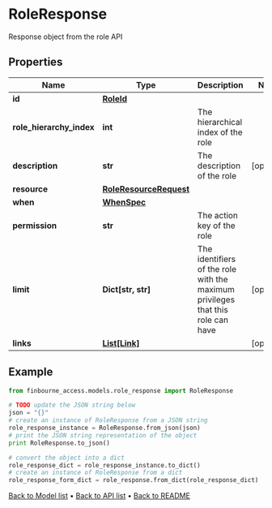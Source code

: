 # RoleResponse

Response object from the role API

## Properties
Name | Type | Description | Notes
------------ | ------------- | ------------- | -------------
**id** | [**RoleId**](RoleId.md) |  | 
**role_hierarchy_index** | **int** | The hierarchical index of the role | 
**description** | **str** | The description of the role | [optional] 
**resource** | [**RoleResourceRequest**](RoleResourceRequest.md) |  | 
**when** | [**WhenSpec**](WhenSpec.md) |  | 
**permission** | **str** | The action key of the role | 
**limit** | **Dict[str, str]** | The identifiers of the role with the maximum privileges that this role can have | [optional] 
**links** | [**List[Link]**](Link.md) |  | [optional] 

## Example

```python
from finbourne_access.models.role_response import RoleResponse

# TODO update the JSON string below
json = "{}"
# create an instance of RoleResponse from a JSON string
role_response_instance = RoleResponse.from_json(json)
# print the JSON string representation of the object
print RoleResponse.to_json()

# convert the object into a dict
role_response_dict = role_response_instance.to_dict()
# create an instance of RoleResponse from a dict
role_response_form_dict = role_response.from_dict(role_response_dict)
```
[Back to Model list](../README.md#documentation-for-models) &#8226; [Back to API list](../README.md#documentation-for-api-endpoints) &#8226; [Back to README](../README.md)


